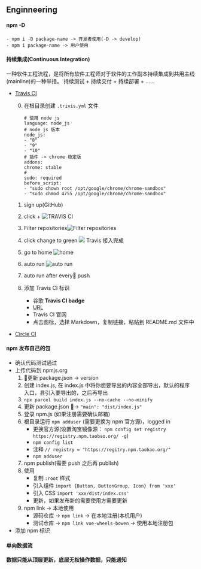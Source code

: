 ## Enginneering

####  npm -D
    - npm i -D package-name -> 开发者使用(-D -> develop)
    - npm i package-name -> 用户使用

####  持续集成(Continuous Integration)
一种软件工程流程，是将所有软件工程师对于软件的工作副本持续集成到共用主线(mainline)的一种举措。
持续测试 + 持续交付 + 持续部署 + ......
- [Travis CI](https://travis-ci.org/)

    0. 在根目录创建 ` .trivis.yml ` 文件
        ```
        # 使用 node js
        language: node_js
        # node js 版本
        node_js:
        - "8"
        - "9"
        - "10"
        # 插件 -> chrome 稳定版
        addons: 
        chrome: stable
        # 
        sudo: required
        before_script:
        - "sudo chown root /opt/google/chrome/chrome-sandbox"
        - "sudo chmod 4755 /opt/google/chrome/chrome-sandbox"
        ```
    
    1. sign up(GitHub)

    2. click + ![TRAVIS CI](https://upload-images.jianshu.io/upload_images/9617841-d99e4fdb01bc35a2.png?imageMogr2/auto-orient/strip%7CimageView2/2/w/1240)

    3. Filter repositories![Filter repositories](https://upload-images.jianshu.io/upload_images/9617841-af883da2f2707f2f.png?imageMogr2/auto-orient/strip%7CimageView2/2/w/1240)

    4. click change to green ![](https://upload-images.jianshu.io/upload_images/9617841-a368f91e060f69e2.png?imageMogr2/auto-orient/strip%7CimageView2/2/w/1240)
    Travis 接入完成

    5. go to home ![home](https://upload-images.jianshu.io/upload_images/9617841-9cee99771a0ea8cd.png?imageMogr2/auto-orient/strip%7CimageView2/2/w/1240)

    6. auto run ![auto run](https://upload-images.jianshu.io/upload_images/9617841-66881dbae7e27fef.png?imageMogr2/auto-orient/strip%7CimageView2/2/w/1240)

    7. auto run after every push

    8. 添加 Travis CI 标识
        - 谷歌 **Travis CI badge**
        - [URL](https://docs.travis-ci.com/user/status-images/)
        - Travis CI 官网
        - 点击图标，选择 Markdown，复制链接，粘贴到 README.md 文件中

- [Circle CI](https://circleci.com/)

#### npm 发布自己的包
- 确认代码测试通过
- 上传代码到 npmjs.org
    1. 更新 package.json -> version
    2. 创建 index.js, 在 index.js 中将你想要导出的内容全部导出，默认的程序入口，县引入要导出的，之后再导出
    3. ` npx parcel build index.js --no-cache --no-minify `
    4. 更新 package.json -> ` "main": "dist/index.js" `
    5. 登录 npm.js (如果注册需要确认邮箱)
    6. 根目录运行 ` npm adduser ` (需要更换为 npm 官方源)，logged in 
        - 更换官方源(设置淘宝镜像源： ` npm config set registry https://registry.npm.taobao.org/ -g `)
        - ` npm config list `
        - 注释 ` // registry = "https://regitry.npm.taobao.org/" ` 
        - ` npm adduser `
    7. npm publish(需要 push 之后再 publish)
    8. 使用
        - 复制 ` :root ` 样式
        - 引入组件 ` import {Button, ButtonGroup, Icon} from 'xxx' `
        - 引入 CSS ` import 'xxx/dist/index.css' `
        - 更新，如果发布新的需要使用方需要更新
    9. npm link -> 本地使用
        - 源码仓库 -> ` npm link ` -> 在本地注册(本机用户)
        - 测试仓库 -> ` npm link vue-wheels-bowen ` -> 使用本地注册包
- 添加 npm 标识

#### 单向数据流 
**数据只能从顶层更新，底层无权操作数据，只能通知**